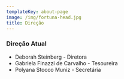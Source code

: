 ```yaml
---
templateKey: about-page
image: /img/fortuna-head.jpg
title: Direção
---
```


### Direção Atual

- Deborah Steinberg - Diretora
- Gabriela Finazzi de Carvalho - Tesoureira
- Polyana Stocco Muniz - Secretária
